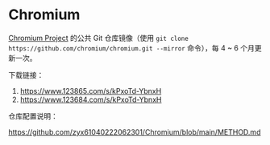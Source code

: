 # Chromium
[Chromium Project](https://github.com/chromium/chromium) 的公共 Git 仓库镜像（使用 `git clone https://github.com/chromium/chromium.git --mirror` 命令），每 4 ~ 6 个月更新一次。

下载链接：

1. https://www.123865.com/s/kPxoTd-YbnxH
2. https://www.123684.com/s/kPxoTd-YbnxH

仓库配置说明：

https://github.com/zyx61040222062301/Chromium/blob/main/METHOD.md
